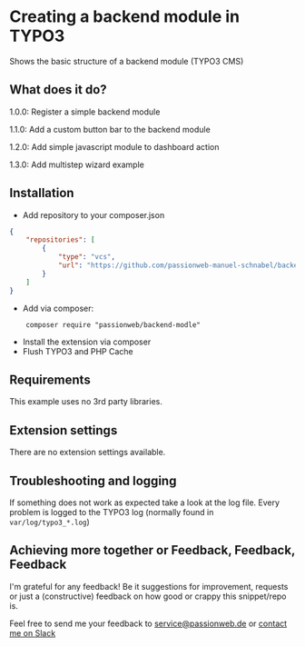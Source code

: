# Creating a backend module in TYPO3

Shows the basic structure of a backend module (TYPO3 CMS)

## What does it do?

1.0.0: Register a simple backend module

1.1.0: Add a custom button bar to the backend module

1.2.0: Add simple javascript module to dashboard action

1.3.0: Add multistep wizard example

## Installation

* Add repository to your composer.json

```json
{
    "repositories": [
        {
            "type": "vcs",
            "url": "https://github.com/passionweb-manuel-schnabel/backend-module.git"
        }
    ]
}
```

* Add via composer:

```
    composer require "passionweb/backend-modle"
```

* Install the extension via composer
* Flush TYPO3 and PHP Cache

## Requirements

This example uses no 3rd party libraries.

## Extension settings

There are no extension settings available.

## Troubleshooting and logging

If something does not work as expected take a look at the log file.
Every problem is logged to the TYPO3 log (normally found in `var/log/typo3_*.log`)

## Achieving more together or Feedback, Feedback, Feedback

I'm grateful for any feedback! Be it suggestions for improvement, requests or just a (constructive) feedback on how good or crappy this snippet/repo is.

Feel free to send me your feedback to [service@passionweb.de](mailto:service@passionweb.de "Send Feedback") or [contact me on Slack](https://typo3.slack.com/team/U02FG49J4TG "Contact me on Slack")
